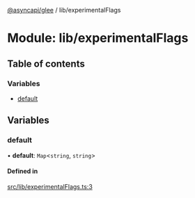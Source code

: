 [@asyncapi/glee](../README.md) / lib/experimentalFlags

# Module: lib/experimentalFlags

## Table of contents

### Variables

- [default](lib_experimentalFlags.md#default)

## Variables

### default

• **default**: `Map`<`string`, `string`\>

#### Defined in

[src/lib/experimentalFlags.ts:3](https://github.com/asyncapi/glee/blob/ec13ae4/src/lib/experimentalFlags.ts#L3)
